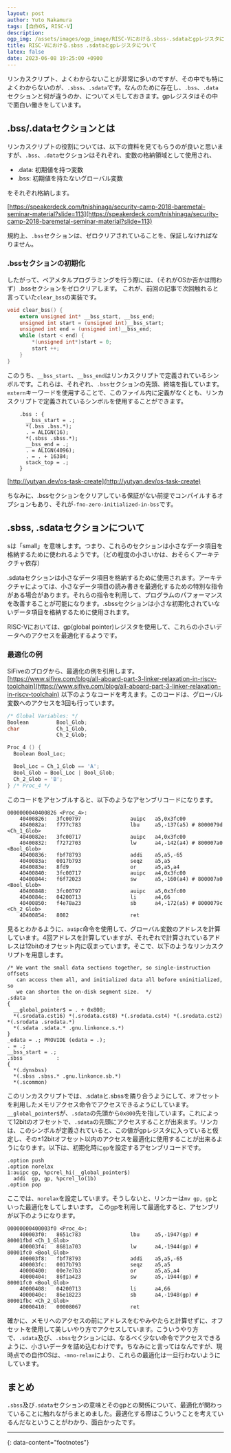 ```yaml
---
layout: post
author: Yuto Nakamura
tags: [自作OS, RISC-V]
description: 
ogp_img: /assets/images/ogp_image/RISC-Vにおける.sbss-.sdataとgpレジスタについて.png
title: RISC-Vにおける.sbss .sdataとgpレジスタについて
latex: false
date: 2023-06-08 19:25:00 +0900
---
```


リンカスクリプト、よくわからないことが非常に多いのですが、その中でも特によくわからないのが、`.sbss`、`.sdata`です。なんのために存在し、`.bss`、`.data`セクションと何が違うのか、についてメモしておきます。gpレジスタはその中で面白い働きをしています。

## .bss/.dataセクションとは
リンカスクリプトの役割については、以下の資料を見てもらうのが良いと思いますが、`.bss`、`.data`セクションはそれぞれ、変数の格納領域として使用され、
- .data: 初期値を持つ変数
- .bss: 初期値を持たないグローバル変数

をそれぞれ格納します。

[https://speakerdeck.com/tnishinaga/security-camp-2018-baremetal-seminar-material?slide=113](https://speakerdeck.com/tnishinaga/security-camp-2018-baremetal-seminar-material?slide=113)

規約上、`.bss`セクションは、ゼロクリアされていることを、保証しなければなりません。


### .bssセクションの初期化
したがって、ベアメタルプログラミングを行う際には、（それがOSか否かは問わず）.bssセクションをゼロクリアします。
これが、前回の記事で次回触れると言っていた`clear_bss`の実装です。

```c
void clear_bss() {
    extern unsigned int* __bss_start, __bss_end;
    unsigned int start = (unsigned int)__bss_start;
    unsigned int end = (unsigned int)__bss_end;
    while (start < end) {
        *(unsigned int*)start = 0;
        start ++;
    }
}
```
このうち、`__bss_start`、`__bss_end`はリンカスクリプトで定義されているシンボルです。これらは、それぞれ、`.bss`セクションの先頭、終端を指しています。
`extern`キーワードを使用することで、このファイル内に定義がなくとも、リンカスクリプトで定義されているシンボルを使用することができます。

```text
    .bss : {
      __bss_start = .;
      *(.bss .bss.*);
      . = ALIGN(16);
      *(.sbss .sbss.*);
      __bss_end = .;
      . = ALIGN(4096);
      . = . + 16384;
      stack_top = .;
    }
```

[http://yutyan.dev/os-task-create](http://yutyan.dev/os-task-create)

ちなみに、.bssセクションをクリアしている保証がない前提でコンパイルするオプションもあり、それが`-fno-zero-initialized-in-bss`です。

## .sbss, .sdataセクションについて

sは「small」を意味します。つまり、これらのセクションは小さなデータ項目を格納するために使われるようです。（どの程度の小さいかは、おそらくアーキテクチャ依存）

.sdataセクションは小さなデータ項目を格納するために使用されます。アーキテクチャによっては、小さなデータ項目の読み書きを最適化するための特別な指令がある場合があります。それらの指令を利用して、プログラムのパフォーマンスを改善することが可能になります。.sbssセクションは小さな初期化されていないデータ項目を格納するために使用されます。

RISC-Vにおいては、gp(global pointer)レジスタを使用して、これらの小さいデータへのアクセスを最適化するようです。

### 最適化の例
SiFiveのブログから、最適化の例を引用します。
[https://www.sifive.com/blog/all-aboard-part-3-linker-relaxation-in-riscv-toolchain](https://www.sifive.com/blog/all-aboard-part-3-linker-relaxation-in-riscv-toolchain)
以下のようなコードを考えます。このコードは、グローバル変数へのアクセスを3回も行っています。

```c
/* Global Variables: */
Boolean         Bool_Glob;
char            Ch_1_Glob,
                Ch_2_Glob;

Proc_4 () {
  Boolean Bool_Loc;

  Bool_Loc = Ch_1_Glob == 'A';
  Bool_Glob = Bool_Loc | Bool_Glob;
  Ch_2_Glob = 'B';
} /* Proc_4 */
```
このコードをアセンブルすると、以下のようなアセンブリコードになります。

```text
0000000040400826 <Proc_4>:
    40400826:   3fc00797                auipc   a5,0x3fc00
    4040082a:   f777c783                lbu     a5,-137(a5) # 8000079d <Ch_1_Glob>
    4040082e:   3fc00717                auipc   a4,0x3fc00
    40400832:   f7272703                lw      a4,-142(a4) # 800007a0 <Bool_Glob>
    40400836:   fbf78793                addi    a5,a5,-65
    4040083a:   0017b793                seqz    a5,a5
    4040083e:   8fd9                    or      a5,a5,a4
    40400840:   3fc00717                auipc   a4,0x3fc00
    40400844:   f6f72023                sw      a5,-160(a4) # 800007a0 <Bool_Glob>
    40400848:   3fc00797                auipc   a5,0x3fc00
    4040084c:   04200713                li      a4,66
    40400850:   f4e78a23                sb      a4,-172(a5) # 8000079c <Ch_2_Glob>
    40400854:   8082                    ret
```

見るとわかるように、`auipc`命令を使用して、グローバル変数のアドレスを計算しています。4回アドレスを計算していますが、それぞれで計算されているアドレスは12bitのオフセット内に収まっています。そこで、以下のようなリンカスクリプトを用意します。

```text
/* We want the small data sections together, so single-instruction offsets
   can access them all, and initialized data all before uninitialized, so
   we can shorten the on-disk segment size.  */
.sdata          :
{
  __global_pointer$ = . + 0x800;
  *(.srodata.cst16) *(.srodata.cst8) *(.srodata.cst4) *(.srodata.cst2) *(.srodata .srodata.*)
  *(.sdata .sdata.* .gnu.linkonce.s.*)
}
_edata = .; PROVIDE (edata = .);
. = .;
__bss_start = .;
.sbss           :
{
  *(.dynsbss)
  *(.sbss .sbss.* .gnu.linkonce.sb.*)
  *(.scommon)
```

このリンカスクリプトでは、.sdataと.sbssを隣り合うようにして、オフセットを利用したメモリアクセス命令でアクセスできるようにしています。
`__global_pointer$`が、`.sdata`の先頭から`0x800`先を指しています。これによって12bitのオフセットで、`.sdata`の先頭にアクセスすることが出来ます。リンカは、このシンボルが定義されていると、この値がgpレジスタに入っていると仮定し、その±12bitオフセット以内のアクセスを最適化に使用することが出来るようになります。以下は、初期化時に`gp`を設定するアセンブリコードです。

```text
.option push
.option norelax
1:auipc gp, %pcrel_hi(__global_pointer$)
  addi  gp, gp, %pcrel_lo(1b)
.option pop
```

ここでは、`norelax`を設定しています。そうしないと、リンカーは`mv gp, gp`といった最適化をしてしまいます。
このgpを利用して最適化すると、アセンブリが以下のようになります。

```text
00000000400003f0 <Proc_4>:
    400003f0:   8651c783                lbu     a5,-1947(gp) # 80001fbd <Ch_1_Glob>
    400003f4:   8681a703                lw      a4,-1944(gp) # 80001fc0 <Bool_Glob>
    400003f8:   fbf78793                addi    a5,a5,-65
    400003fc:   0017b793                seqz    a5,a5
    40000400:   00e7e7b3                or      a5,a5,a4
    40000404:   86f1a423                sw      a5,-1944(gp) # 80001fc0 <Bool_Glob>
    40000408:   04200713                li      a4,66
    4000040c:   86e18223                sb      a4,-1948(gp) # 80001fbc <Ch_2_Glob>
    40000410:   00008067                ret
```
確かに、メモリへのアクセスの前にアドレスをむやみやたらと計算せずに、オフセットを使用して美しいやり方でアクセスしています。こういうやり方で、`.sdata`及び、`.sbss`セクションには、なるべく少ない命令でアクセスできるように、小さいデータを詰め込むわけです。ちなみにと言ってはなんですが、現時点での自作OSは、`-mno-relax`により、これらの最適化は一旦行わないようにしています。


## まとめ
`.sbss`及び`.sdata`セクションの意味とそのgpとの関係について、最適化が関わっていることに触れながらまとめました。最適化する際はこういうことを考えているんだなということがわかり、面白かったです。

---
{: data-content="footnotes"}
